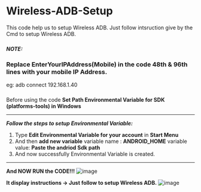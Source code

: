 # Wireless-ADB-Setup
This code help us to setup Wireless ADB.
Just follow intsruction give by the Cmd to setup Wireless ADB.
###
**_NOTE:_**
### Replace **EnterYourIPAddress(Mobile)** in the code **48th & 96th lines** with your mobile IP Address.
eg:
   adb connect 192.168.1.40
###
Before using the code **Set Path Environmental Variable for SDK (platforms-tools) in Windows**

***
**_Follow the steps to setup Environmental Variable:_**

1) Type **Edit Environmental Variable for your account** in **Start Menu**
2) And then **add new variable**
           variable name : **ANDROID_HOME**
           variable value: **Paste the andriod Sdk path**
3) And now successfully Environmental Variable is created.
***

**And NOW RUN the CODE!!!**
![image](https://user-images.githubusercontent.com/49812701/83906158-b0146300-a780-11ea-9d54-7ee08902a131.png)

**It display instructions -> Just follow to setup Wireless ADB.**
![image](https://user-images.githubusercontent.com/49812701/83933303-04413680-a7c5-11ea-94ab-014dc8ffb239.png)

